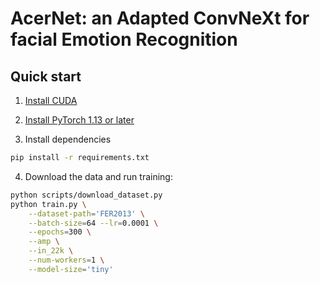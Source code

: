 # AcerNet: an Adapted ConvNeXt for facial Emotion Recognition

## Quick start

1. [Install CUDA](https://developer.nvidia.com/cuda-downloads)

2. [Install PyTorch 1.13 or later](https://pytorch.org/get-started/locally/)

3. Install dependencies
```bash
pip install -r requirements.txt
```

4. Download the data and run training:
```bash
python scripts/download_dataset.py
python train.py \
    --dataset-path='FER2013' \
    --batch-size=64 --lr=0.0001 \
    --epochs=300 \
    --amp \
    --in_22k \
    --num-workers=1 \
    --model-size='tiny'